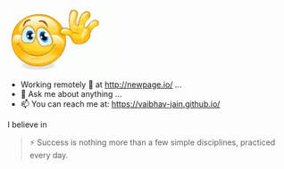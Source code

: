 ![wave](https://github.com/vaibhav-jain/vaibhav-jain/blob/master/wave.gif)

- Working remotely :house_with_garden: at http://newpage.io/ ...
- 💬 Ask me about anything ...
- 📫 You can reach me at: https://vaibhav-jain.github.io/

I believe in
>⚡ Success is nothing more than a few simple disciplines, practiced  every day.

